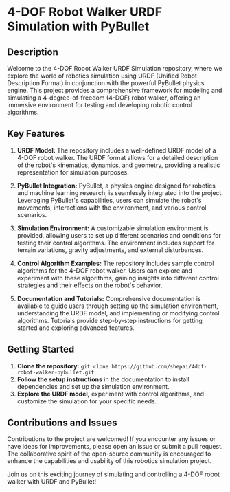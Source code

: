 # 4-DOF Robot Walker URDF Simulation with PyBullet

## Description

Welcome to the 4-DOF Robot Walker URDF Simulation repository, where we explore the world of robotics simulation using URDF (Unified Robot Description Format) in conjunction with the powerful PyBullet physics engine. This project provides a comprehensive framework for modeling and simulating a 4-degree-of-freedom (4-DOF) robot walker, offering an immersive environment for testing and developing robotic control algorithms.

## Key Features

1. **URDF Model:** The repository includes a well-defined URDF model of a 4-DOF robot walker. The URDF format allows for a detailed description of the robot's kinematics, dynamics, and geometry, providing a realistic representation for simulation purposes.

2. **PyBullet Integration:** PyBullet, a physics engine designed for robotics and machine learning research, is seamlessly integrated into the project. Leveraging PyBullet's capabilities, users can simulate the robot's movements, interactions with the environment, and various control scenarios.

3. **Simulation Environment:** A customizable simulation environment is provided, allowing users to set up different scenarios and conditions for testing their control algorithms. The environment includes support for terrain variations, gravity adjustments, and external disturbances.

4. **Control Algorithm Examples:** The repository includes sample control algorithms for the 4-DOF robot walker. Users can explore and experiment with these algorithms, gaining insights into different control strategies and their effects on the robot's behavior.

5. **Documentation and Tutorials:** Comprehensive documentation is available to guide users through setting up the simulation environment, understanding the URDF model, and implementing or modifying control algorithms. Tutorials provide step-by-step instructions for getting started and exploring advanced features.

## Getting Started

1. **Clone the repository:** `git clone https://github.com/shepai/4dof-robot-walker-pybullet.git`
2. **Follow the setup instructions** in the documentation to install dependencies and set up the simulation environment.
3. **Explore the URDF model,** experiment with control algorithms, and customize the simulation for your specific needs.

## Contributions and Issues

Contributions to the project are welcomed! If you encounter any issues or have ideas for improvements, please open an issue or submit a pull request. The collaborative spirit of the open-source community is encouraged to enhance the capabilities and usability of this robotics simulation project.

Join us on this exciting journey of simulating and controlling a 4-DOF robot walker with URDF and PyBullet!
